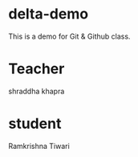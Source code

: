 # delta-demo
This is a demo for Git &amp; Github class.


# Teacher
shraddha khapra

# student
Ramkrishna Tiwari